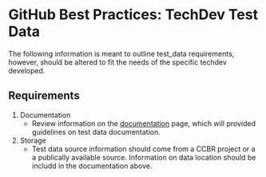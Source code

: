 # GitHub Best Practices: TechDev Test Data

The following information is meant to outline test_data requirements, however, should be altered to fit the needs of the specific techdev developed.

## Requirements

1. Documentation
    - Review information on the [documentation](https://ccbr.github.io/HowTos/GitHub/sop_doc_techdev/) page, which will provided guidelines on test data documentation.
2. Storage
    - Test data source information should come from a CCBR project or a a publically available source. Information on data location should be includd in the documentation above.